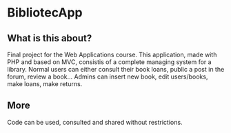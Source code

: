 # BibliotecApp

## What is this about?

Final project for the Web Applications course. This application, made with PHP  and based on MVC, consistis of a complete managing system for a library. Normal users can either consult their book loans, public a post in the forum, review a book... Admins can insert new book, edit users/books, make loans, make returns.

## More
Code can be used, consulted and shared without restrictions.
